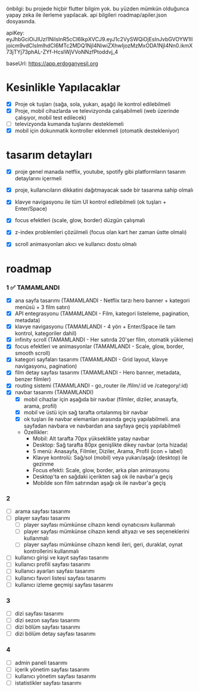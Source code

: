 önbilgi: bu projede hiçbir flutter bilgim yok. bu yüzden mümkün olduğunca yapay zeka ile ilerleme yapılacak. api bilgileri roadmap/apiler.json dosyasında.


apiKey: eyJhbGciOiJIUzI1NiIsInR5cCI6IkpXVCJ9.eyJ1c2VySWQiOjEsInJvbGVOYW1lIjoicm9vdCIsImlhdCI6MTc2MDQ1NjI4NiwiZXhwIjozMzMxODA1NjI4Nn0.ikmX73jTYj73phAL-ZYf-HcslWjVVoNNzfPtoddvj_4

baseUrl: https://app.erdoganyesil.org

# Kesinlikle Yapılacaklar
- [x] Proje ok tuşları (sağa, sola, yukarı, aşağı) ile kontrol edilebilmeli
- [x] Proje, mobil cihazlarda ve televizyonda çalışabilmeli (web üzerinde çalışıyor, mobil test edilecek)
- [ ] televizyonda kumanda tuşlarını desteklemeli
- [x] mobil için dokunmatik kontroller eklenmeli (otomatik destekleniyor)

# tasarım detayları
- [x] proje genel manada netflix, youtube, spotify gibi platformların tasarım detaylarını içermeli
- [x] proje, kullanıcıların dikkatini dağıtmayacak sade bir tasarıma sahip olmalı
- [x] klavye navigasyonu ile tüm UI kontrol edilebilmeli (ok tuşları + Enter/Space)
- [x] focus efektleri (scale, glow, border) düzgün çalışmalı
- [x] z-index problemleri çözülmeli (focus olan kart her zaman üstte olmalı)
- [x] scroll animasyonları akıcı ve kullanıcı dostu olmalı


# roadmap
### 1 ✅ TAMAMLANDI
- [x] ana sayfa tasarımı (TAMAMLANDI - Netflix tarzı hero banner + kategori menüsü + 3 film satırı)
- [x] API entegrasyonu (TAMAMLANDI - Film, kategori listeleme, pagination, metadata)
- [x] klavye navigasyonu (TAMAMLANDI - 4 yön + Enter/Space ile tam kontrol, kategoriler dahil)
- [x] infinity scroll (TAMAMLANDI - Her satırda 20'şer film, otomatik yükleme)
- [x] focus efektleri ve animasyonlar (TAMAMLANDI - Scale, glow, border, smooth scroll)
- [x] kategori sayfaları tasarımı (TAMAMLANDI - Grid layout, klavye navigasyonu, pagination)
- [x] film detay sayfası tasarımı (TAMAMLANDI - Hero banner, metadata, benzer filmler)
- [x] routing sistemi (TAMAMLANDI - go_router ile /film/:id ve /category/:id)
- [x] navbar tasarımı (TAMAMLANDI)
    - [x] mobil cihazlar için aşağıda bir navbar (filmler, diziler, anasayfa, arama, profil)
    - [x] mobil ve üstü için sağ tarafta ortalanmış bir navbar
    - [x] ok tuşları ile navbar elemanları arasında geçiş yapılabilmeli. ana sayfadan navbara ve navbardan ana sayfaya geçiş yapılabilmeli
    - Özellikler:
        - Mobil: Alt tarafta 70px yükseklikte yatay navbar
        - Desktop: Sağ tarafta 80px genişlikte dikey navbar (orta hizada)
        - 5 menü: Anasayfa, Filmler, Diziler, Arama, Profil (icon + label)
        - Klavye kontrolü: Sağ/sol (mobil) veya yukarı/aşağı (desktop) ile gezinme
        - Focus efekti: Scale, glow, border, arka plan animasyonu
        - Desktop'ta en sağdaki içerikten sağ ok ile navbar'a geçiş
        - Mobilde son film satırından aşağı ok ile navbar'a geçiş
### 2

- [ ] arama sayfası tasarımı
- [ ] player sayfası tasarımı
    - [ ] player sayfası mümkünse cihazın kendi oynatıcısını kullanmalı
    - [ ] player sayfası mümkünse cihazın kendi altyazı ve ses seçeneklerini kullanmalı
    - [ ] player sayfası mümkünse cihazın kendi ileri, geri, duraklat, oynat kontrollerini kullanmalı
- [ ] kullanıcı girişi ve kayıt sayfası tasarımı
- [ ] kullanıcı profili sayfası tasarımı
- [ ] kullanıcı ayarları sayfası tasarımı
- [ ] kullanıcı favori listesi sayfası tasarımı
- [ ] kullanıcı izleme geçmişi sayfası tasarımı
### 3
- [ ] dizi sayfası tasarımı
- [ ] dizi sezon sayfası tasarımı
- [ ] dizi bölüm sayfası tasarımı
- [ ] dizi bölüm detay sayfası tasarımı
### 4
- [ ] admin paneli tasarımı
- [ ] içerik yönetim sayfası tasarımı
- [ ] kullanıcı yönetim sayfası tasarımı
- [ ] istatistikler sayfası tasarımı
